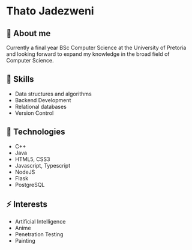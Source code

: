
# Thato Jadezweni

## :construction_worker: About me

Currently a final year BSc Computer Science at the 
University of Pretoria and looking forward to expand
my knowledge in the broad field of Computer Science.

## :rocket: Skills

- Data structures and algorithms
- Backend Development
- Relational databases
- Version Control

## :wrench: Technologies
- C++
- Java
- HTML5, CSS3
- Javascript, Typescript
- NodeJS
- Flask
- PostgreSQL

## :zap: Interests
- Artificial Intelligence
- Anime
- Penetration Testing
- Painting

  
